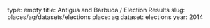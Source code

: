 type: empty
title: Antigua and Barbuda / Election Results
slug: places/ag/datasets/elections
place: ag
dataset: elections
year: 2014
